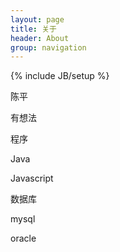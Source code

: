 ```yaml
---
layout: page
title: 关于 
header: About
group: navigation
---
```

{% include JB/setup %}

陈平

有想法

程序

Java

Javascript

数据库

mysql

oracle